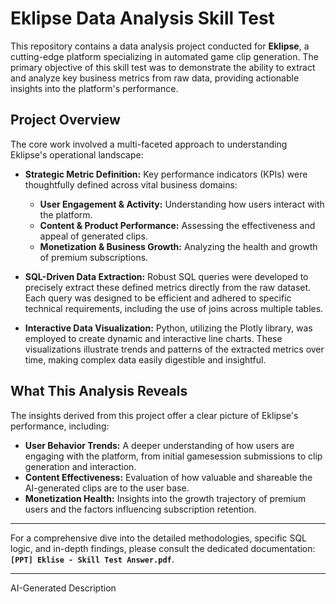 # Eklipse Data Analysis Skill Test

This repository contains a data analysis project conducted for **Eklipse**, a cutting-edge platform specializing in automated game clip generation. The primary objective of this skill test was to demonstrate the ability to extract and analyze key business metrics from raw data, providing actionable insights into the platform's performance.

## Project Overview

The core work involved a multi-faceted approach to understanding Eklipse's operational landscape:

* **Strategic Metric Definition:** Key performance indicators (KPIs) were thoughtfully defined across vital business domains:
    * **User Engagement & Activity:** Understanding how users interact with the platform.
    * **Content & Product Performance:** Assessing the effectiveness and appeal of generated clips.
    * **Monetization & Business Growth:** Analyzing the health and growth of premium subscriptions.

* **SQL-Driven Data Extraction:** Robust SQL queries were developed to precisely extract these defined metrics directly from the raw dataset. Each query was designed to be efficient and adhered to specific technical requirements, including the use of joins across multiple tables.

* **Interactive Data Visualization:** Python, utilizing the Plotly library, was employed to create dynamic and interactive line charts. These visualizations illustrate trends and patterns of the extracted metrics over time, making complex data easily digestible and insightful.

## What This Analysis Reveals

The insights derived from this project offer a clear picture of Eklipse's performance, including:

* **User Behavior Trends:** A deeper understanding of how users are engaging with the platform, from initial gamesession submissions to clip generation and interaction.
* **Content Effectiveness:** Evaluation of how valuable and shareable the AI-generated clips are to the user base.
* **Monetization Health:** Insights into the growth trajectory of premium users and the factors influencing subscription retention.

---

For a comprehensive dive into the detailed methodologies, specific SQL logic, and in-depth findings, please consult the dedicated documentation: **`[PPT] Eklise - Skill Test Answer.pdf`**.

---

AI-Generated Description
